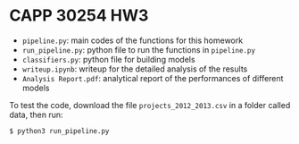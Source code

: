 # CAPP 30254 HW3
- `pipeline.py`: main codes of the functions for this homework
- `run_pipeline.py`: python file to run the functions in `pipeline.py`
- `classifiers.py`: python file for building models
- `writeup.ipynb`: writeup for the detailed analysis of the results
- `Analysis Report.pdf`: analytical report of the performances of different models

To test the code, download the file `projects_2012_2013.csv` in a folder called data, then run:
```
$ python3 run_pipeline.py
```

